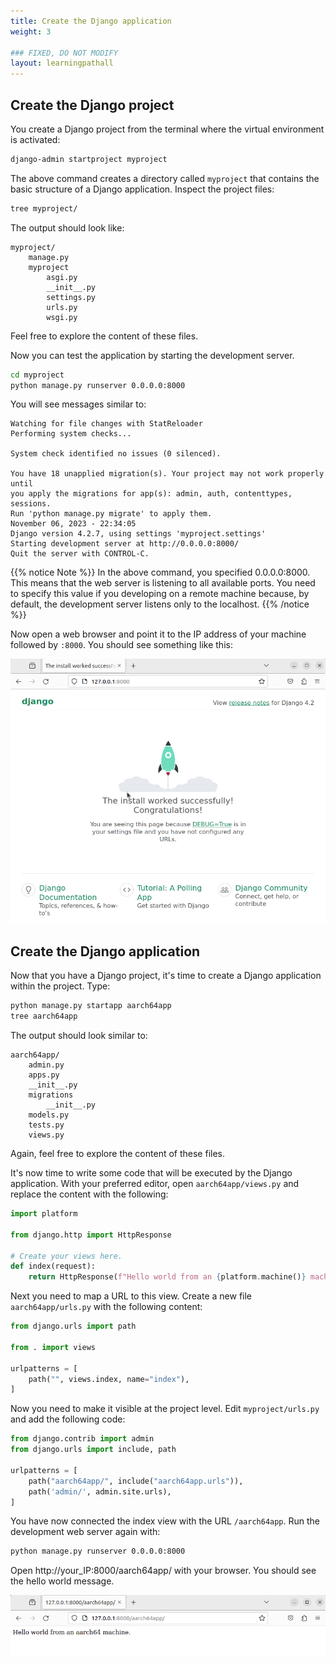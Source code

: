 ```yaml
---
title: Create the Django application
weight: 3

### FIXED, DO NOT MODIFY
layout: learningpathall
---
```


## Create the Django project

You create a Django project from the terminal where the virtual environment is activated:

```bash
django-admin startproject myproject
```

The above command creates a directory called `myproject` that contains the basic
structure of a Django application. Inspect the project files:

```bash
tree myproject/
```
The output should look like:

```output
myproject/
    manage.py
    myproject
        asgi.py
        __init__.py
        settings.py
        urls.py
        wsgi.py

```

Feel free to explore the content of these files.

Now you can test the application by starting the development server.

```bash
cd myproject
python manage.py runserver 0.0.0.0:8000
```
You will see messages similar to:

```output
Watching for file changes with StatReloader
Performing system checks...

System check identified no issues (0 silenced).

You have 18 unapplied migration(s). Your project may not work properly until
you apply the migrations for app(s): admin, auth, contenttypes, sessions.
Run 'python manage.py migrate' to apply them.
November 06, 2023 - 22:34:05
Django version 4.2.7, using settings 'myproject.settings'
Starting development server at http://0.0.0.0:8000/
Quit the server with CONTROL-C.
```

{{% notice Note %}}
In the above command, you specified 0.0.0.0:8000. This means
that the web server is listening to all available ports. You need to specify
this value if you developing on a remote machine because, by default, the
development server listens only to the localhost.
{{% /notice %}}

Now open a web browser and point it to the IP address of your machine followed
by `:8000`. You should see something like this:

![alt-text #center](django-install.png "Successful installation of a Django project")

## Create the Django application
Now that you have a Django project, it's time to create a Django
application within the project. Type:

```bash
python manage.py startapp aarch64app
tree aarch64app
```

The output should look similar to:

```output
aarch64app/
    admin.py
    apps.py
    __init__.py
    migrations
        __init__.py
    models.py
    tests.py
    views.py
```

Again, feel free to explore the content of these files.

It's now time to write some code that will be executed by the Django
application.
With your preferred editor, open `aarch64app/views.py` and replace the content
with the following:

```python
import platform

from django.http import HttpResponse

# Create your views here.
def index(request):
    return HttpResponse(f"Hello world from an {platform.machine()} machine.") 
```

Next you need to map a URL to this view. Create a new file `aarch64app/urls.py`
with the following content:

```python
from django.urls import path

from . import views

urlpatterns = [
    path("", views.index, name="index"),
]
```

Now you need to make it visible at the project level. Edit `myproject/urls.py`
and add the following code:

```python
from django.contrib import admin
from django.urls import include, path

urlpatterns = [
    path("aarch64app/", include("aarch64app.urls")),
    path('admin/', admin.site.urls),
]
```

You have now connected the index view with the URL `/aarch64app`. Run the
development web server again with:

```bash
python manage.py runserver 0.0.0.0:8000
```

Open http://your_IP:8000/aarch64app/ with
your browser. You should see the hello world message.


![alt-text #center](django-app.png "Successful call to a Django view")
